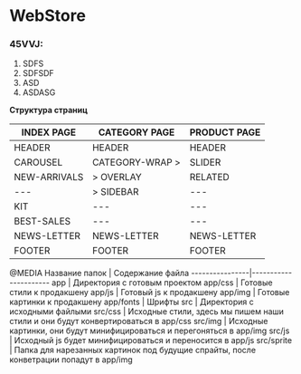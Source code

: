 WebStore
=====================

### 45VVJ:
1. SDFS
2. SDFSDF
3. ASD
4. ASDASG

**Структура страниц**

INDEX PAGE     | CATEGORY PAGE    | PRODUCT PAGE
---------------|------------------|---------------
HEADER         | HEADER           | HEADER
CAROUSEL       | CATEGORY-WRAP >  | SLIDER
NEW-ARRIVALS   | > OVERLAY        | RELATED
---            | > SIDEBAR        | ---
KIT            | ---              | ---
BEST-SALES     | ---              | ---
NEWS-LETTER    | NEWS-LETTER      | NEWS-LETTER
FOOTER         | FOOTER           | FOOTER


@MEDIA
Название папок  | Содержание файла
----------------|----------------------
app             | Директория с готовым проектом
app/css         | Готовые стили к продакшену
app/js          | Готовый js к продакшену
app/img         | Готовые картинки к продакшену
app/fonts       | Шрифты
src             | Директория с исходными файлыми
src/css         | Исходные стили, здесь мы пишем наши стили и они будут конвертироваться в app/css
src/img         | Исходные картинки, они будут минифицироваться и перегоняться в app/img
src/js          | Исходный js будет минифицироваться и переносится в app/js
src/sprite      | Папка для нарезанных картинок под будущие спрайты, после конветрации попадут в app/img